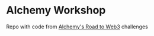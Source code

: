 # Alchemy Workshop

Repo with code from [Alchemy's Road to Web3](https://docs.alchemy.com/alchemy/road-to-web3) challenges
